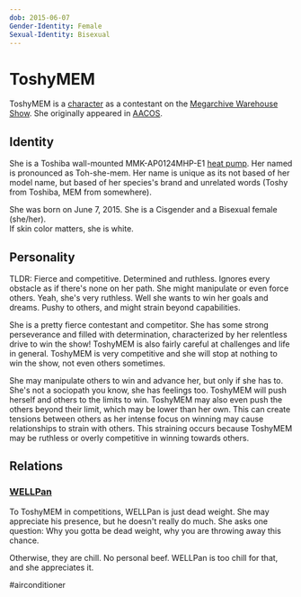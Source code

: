 ```yaml
---
dob: 2015-06-07
Gender-Identity: Female
Sexual-Identity: Bisexual
---
```

# ToshyMEM

ToshyMEM is a [character](Characters.md) as a contestant on the [Megarchive Warehouse Show](../../../Megarchive%20Warehouse%20Show/Megarchive%20Warehouse%20Show.md). She originally appeared in [AACOS](../../../Megarchive%20Warehouse%20Show/AACOS.md).


## Identity

She is a Toshiba wall-mounted MMK-AP0124MHP-E1 [heat pump](../../Species/Air%20Conditioners.md). Her named is pronounced as Toh-she-mem. Her name is unique as its not based of her model name, but based of her species's brand and unrelated words (Toshy from Toshiba, MEM from somewhere).

She was born on June 7, 2015. She is a Cisgender and a Bisexual female (she/her).  
If skin color matters, she is white.

## Personality

TLDR: Fierce and competitive. Determined and ruthless. Ignores every obstacle as if there's none on her path. She might manipulate or even force others. Yeah, she's very ruthless. Well she wants to win her goals and dreams. Pushy to others, and might strain beyond capabilities.

She is a pretty fierce contestant and competitor. She has some strong perseverance and filled with determination, characterized by her relentless drive to win the show! ToshyMEM is also fairly careful at challenges and life in general. ToshyMEM is very competitive and she will stop at nothing to win the show, not even others sometimes. 

She may manipulate others to win and advance her, but only if she has to. She's not a sociopath you know, she has feelings too. ToshyMEM will push herself and others to the limits to win. ToshyMEM may also even push the others beyond their limit, which may be lower than her own. This can create tensions between others as her intense focus on winning may cause relationships to strain with others. This straining occurs because ToshyMEM may be ruthless or overly competitive in winning towards others.


## Relations

### [WELLPan](WELLPan.md)
To ToshyMEM in competitions, WELLPan is just dead weight. She may appreciate his presence, but he doesn't really do much. She asks one question: Why you gotta be dead weight, why you are throwing away this chance.

Otherwise, they are chill. No personal beef. WELLPan is too chill for that, and she appreciates it.


#airconditioner